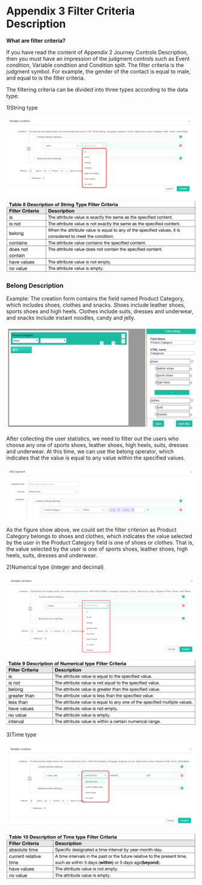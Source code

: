 # Appendix 3 Filter Criteria Description

**What are filter criteria?**

If you have read the content of Appendix 2 Journey Controls Description, then you must have an impression of the judgment controls such as Event condition, Variable condition and Condition split. The filter criteria is the judgment symbol. For example, the gender of the contact is equal to male, and equal to is the filter criteria.

The filtering criteria can be divided into three types according to the data type: 

1\)String type

![](.gitbook/assets/image%20%28550%29.png)

![](.gitbook/assets/image%20%28547%29.png)

### Belong Description 

Example: The creation form contains the field named Product Category, which includes shoes, clothes and snacks. Shoes include leather shoes, sports shoes and high heels. Clothes include suits, dresses and underwear, and snacks include instant noodles, candy and jelly.

![](.gitbook/assets/image%20%28527%29.png)

After collecting the user statistics, we need to filter out the users who choose any one of sports shoes, leather shoes, high heels, suits, dresses and underwear. At this time, we can use the belong operator, which indicates that the value is equal to any value within the specified values.

![](.gitbook/assets/image%20%28565%29.png)

As the figure show above, we could set the filter criterion as Product Category belongs to shoes and clothes, which indicates the value selected by the user in the Product Category field is one of shoes or clothes. That is, the value selected by the user is one of sports shoes, leather shoes, high heels, suits, dresses and underwear. 

2\)Numerical type \(integer and decimal\)

![](.gitbook/assets/image%20%28510%29.png)

![](.gitbook/assets/image%20%28573%29.png)

3\)Time type

![](.gitbook/assets/image%20%28541%29.png)

![](.gitbook/assets/image%20%28500%29.png)

